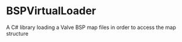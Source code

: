 BSPVirtualLoader
================

A C# library loading a Valve BSP map files in order to access the map structure
